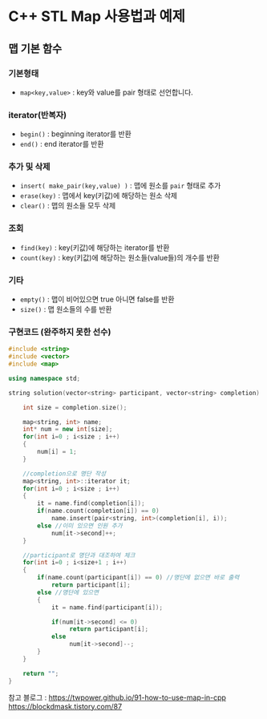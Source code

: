 # C++ STL Map 사용법과 예제

## 맵 기본 함수

### 기본형태
<ul>
    <li><code class="language-plaintext highlighter-rouge">map&lt;key,value&gt;</code> : key와 value를 pair 형태로 선언합니다.</li>
</ul>

### iterator(반복자)
<ul>
  <li><code class="language-plaintext highlighter-rouge">begin()</code> : beginning iterator를 반환</li>
  <li><code class="language-plaintext highlighter-rouge">end()</code> : end iterator를 반환</li>
</ul>

### 추가 및 삭제
<ul>
  <li><code class="language-plaintext highlighter-rouge">insert( make_pair(key,value) )</code> : 맵에 원소를 <code class="language-plaintext highlighter-rouge">pair</code> 형태로 추가</li>
  <li><code class="language-plaintext highlighter-rouge">erase(key)</code> : 맵에서 key(키값)에 해당하는 원소 삭제</li>
  <li><code class="language-plaintext highlighter-rouge">clear()</code> : 맵의 원소들 모두 삭제</li>
</ul>

### 조회
<ul>
  <li><code class="language-plaintext highlighter-rouge">find(key)</code> : key(키값)에 해당하는 iterator를 반환</li>
  <li><code class="language-plaintext highlighter-rouge">count(key)</code> : key(키값)에 해당하는 원소들(value들)의 개수를 반환</li>
</ul>

### 기타
<ul>
  <li><code class="language-plaintext highlighter-rouge">empty()</code> : 맵이 비어있으면 true 아니면 false를 반환</li>
  <li><code class="language-plaintext highlighter-rouge">size()</code> : 맵 원소들의 수를 반환</li>
</ul>



### 구현코드 (완주하지 못한 선수)
~~~cpp
#include <string>
#include <vector>
#include <map>

using namespace std;

string solution(vector<string> participant, vector<string> completion) {

    int size = completion.size();

    map<string, int> name;
    int* num = new int[size];
    for(int i=0 ; i<size ; i++)
    {
        num[i] = 1;
    }

    //completion으로 명단 작성
    map<string, int>::iterator it;
    for(int i=0 ; i<size ; i++)
    {
        it = name.find(completion[i]);
        if(name.count(completion[i]) == 0)
            name.insert(pair<string, int>(completion[i], i));
        else //이미 있으면 인원 추가
            num[it->second]++;
    }

    //participant로 명단과 대조하여 체크
    for(int i=0 ; i<size+1 ; i++)
    {        
        if(name.count(participant[i]) == 0) //명단에 없으면 바로 출력
            return participant[i];
        else //명단에 있으면
        {
            it = name.find(participant[i]);

            if(num[it->second] <= 0)
                 return participant[i];
            else
                 num[it->second]--;
        }
    }

    return "";
}
~~~

참고 블로그 : https://twpower.github.io/91-how-to-use-map-in-cpp <br>
https://blockdmask.tistory.com/87